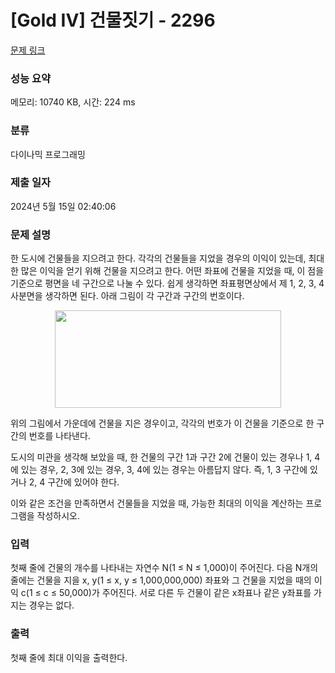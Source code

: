 # [Gold IV] 건물짓기 - 2296 

[문제 링크](https://www.acmicpc.net/problem/2296) 

### 성능 요약

메모리: 10740 KB, 시간: 224 ms

### 분류

다이나믹 프로그래밍

### 제출 일자

2024년 5월 15일 02:40:06

### 문제 설명

<p>한 도시에 건물들을 지으려고 한다. 각각의 건물들을 지었을 경우의 이익이 있는데, 최대한 많은 이익을 얻기 위해 건물을 지으려고 한다. 어떤 좌표에 건물을 지었을 때, 이 점을 기준으로 평면을 네 구간으로 나눌 수 있다. 쉽게 생각하면 좌표평면상에서 제 1, 2, 3, 4 사분면을 생각하면 된다. 아래 그림이 각 구간과 구간의 번호이다.</p>

<p style="text-align: center;"><img alt="" height="156" src="" width="362"></p>

<p>위의 그림에서 가운데에 건물을 지은 경우이고, 각각의 번호가 이 건물을 기준으로 한 구간의 번호를 나타낸다.</p>

<p>도시의 미관을 생각해 보았을 때, 한 건물의 구간 1과 구간 2에 건물이 있는 경우나 1, 4에 있는 경우, 2, 3에 있는 경우, 3, 4에 있는 경우는 아름답지 않다. 즉, 1, 3 구간에 있거나 2, 4 구간에 있어야 한다.</p>

<p>이와 같은 조건을 만족하면서 건물들을 지었을 때, 가능한 최대의 이익을 계산하는 프로그램을 작성하시오.</p>

### 입력 

 <p>첫째 줄에 건물의 개수를 나타내는 자연수 N(1 ≤ N ≤ 1,000)이 주어진다. 다음 N개의 줄에는 건물을 지을 x, y(1 ≤ x, y ≤ 1,000,000,000) 좌표와 그 건물을 지었을 때의 이익 c(1 ≤ c ≤ 50,000)가 주어진다. 서로 다른 두 건물이 같은 x좌표나 같은 y좌표를 가지는 경우는 없다.</p>

### 출력 

 <p>첫째 줄에 최대 이익을 출력한다.</p>

